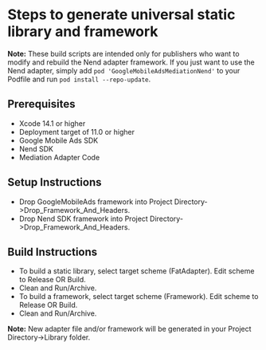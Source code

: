 # Steps to generate universal static library and framework

**Note:** These build scripts are intended only for publishers who want to
modify and rebuild the Nend adapter framework. If you just want to
use the Nend adapter, simply add `pod
'GoogleMobileAdsMediationNend'` to your Podfile and run `pod
install --repo-update`.

## Prerequisites

-   Xcode 14.1 or higher
-   Deployment target of 11.0 or higher
-   Google Mobile Ads SDK
-   Nend SDK
-   Mediation Adapter Code

## Setup Instructions

-   Drop GoogleMobileAds framework into Project
    Directory->Drop_Framework_And_Headers.
-   Drop Nend SDK framework into Project
    Directory->Drop_Framework_And_Headers.

## Build Instructions

-   To build a static library, select target scheme (FatAdapter). Edit scheme to
    Release OR Build.
-   Clean and Run/Archive.
-   To build a framework, select target scheme (Framework). Edit scheme to
    Release OR Build.
-   Clean and Run/Archive.

**Note:** New adapter file and/or framework will be generated in your Project
Directory->Library folder.

